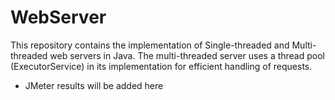 # WebServer
This repository contains the implementation of Single-threaded and Multi-threaded web servers in Java. The multi-threaded server uses a thread pool  (ExecutorService) in its implementation for efficient handling of requests.

- JMeter results will be added here
